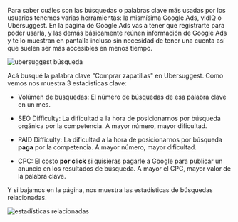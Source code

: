 Para saber cuáles son las búsquedas o palabras clave más usadas por los usuarios tenemos varias herramientas: la mismísima Google Ads, vidIQ o Ubersuggest. En la página de Google Ads vas a tener que registrarte para poder usarla, y las demás básicamente reúnen información de Google Ads y  te lo muestran en pantalla incluso sin necesidad de tener una cuenta así que suelen ser más accesibles en menos tiempo.

![ubersuggest búsqueda](https://res.cloudinary.com/ovdev/image/upload/v1662939283/course/seo/3_weiuv1.jpg)

Acá busqué la palabra clave "Comprar zapatillas" en Ubersuggest. Como vemos nos muestra 3 estadísticas clave:

 - Volúmen de búsquedas: El número de búsquedas de esa palabra clave en un mes.

- SEO Difficulty: La dificultad a la hora de posicionarnos por búsqueda orgánica por la competencia. A mayor número, mayor dificultad.

- PAID Difficulty: La dificultad a la hora de posicionarnos por búsqueda **paga** por la competencia. A mayor número, mayor dificultad.

- CPC: El costo **por  click** si quisieras pagarle a Google para publicar un anuncio en los resultados de búsqueda. A mayor el CPC, mayor valor de la palabra clave.

Y si bajamos en la página, nos muestra las estadísticas de búsquedas relacionadas.

![estadísticas relacionadas](https://res.cloudinary.com/ovdev/image/upload/v1662939283/course/seo/4_vnxebq.jpg)
